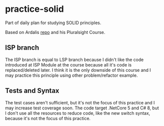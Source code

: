 # practice-solid
Part of daily plan for studying SOLID principles.

Based on Ardalis [repo](https://github.com/ardalis/SolidSample) and his Pluralsight Course.

## ISP branch
The ISP branch is equal to LSP branch because I didn't like the code introduced at ISP Module at the course because all it's code is replaced/deleted later.
I think it is the only downside of this course and I may practice this principle using other problem/refactor example.

## Tests and Syntax
The test cases aren't sufficient, but it's not the focus of this practice and I may increase test coverage soon.
The code target .NetCore 5 and C# 8, but I don't use all the resources to reduce code, like the new switch syntax, because it's not the focus of this practice.
